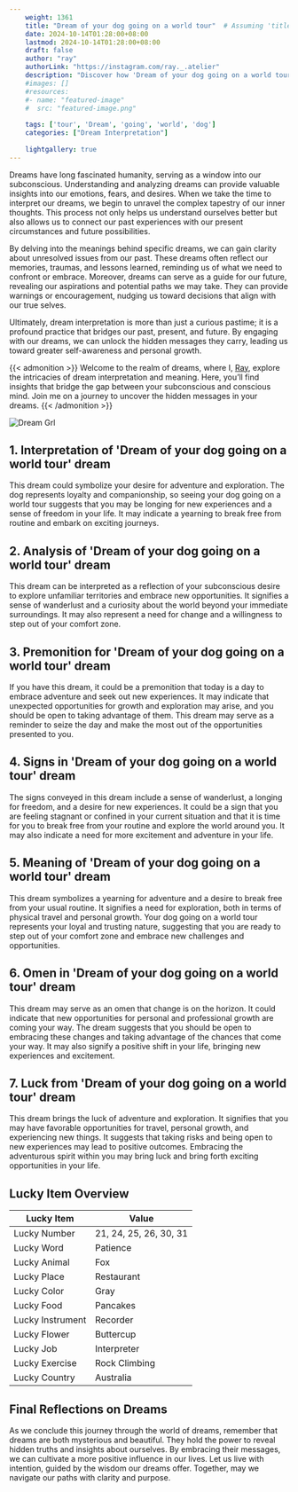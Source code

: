 ```yaml
---
    weight: 1361
    title: "Dream of your dog going on a world tour"  # Assuming 'title' column exists
    date: 2024-10-14T01:28:00+08:00
    lastmod: 2024-10-14T01:28:00+08:00
    draft: false
    author: "ray"
    authorLink: "https://instagram.com/ray._.atelier"
    description: "Discover how 'Dream of your dog going on a world tour' can interpret your future and uncover its significant meanings in your life."
    #images: []
    #resources:
    #- name: "featured-image"
    #  src: "featured-image.png"
    
    tags: ['tour', 'Dream', 'going', 'world', 'dog']
    categories: ["Dream Interpretation"]
    
    lightgallery: true
---
```

    
Dreams have long fascinated humanity, serving as a window into our subconscious. Understanding and analyzing dreams can provide valuable insights into our emotions, fears, and desires. When we take the time to interpret our dreams, we begin to unravel the complex tapestry of our inner thoughts. This process not only helps us understand ourselves better but also allows us to connect our past experiences with our present circumstances and future possibilities.

By delving into the meanings behind specific dreams, we can gain clarity about unresolved issues from our past. These dreams often reflect our memories, traumas, and lessons learned, reminding us of what we need to confront or embrace. Moreover, dreams can serve as a guide for our future, revealing our aspirations and potential paths we may take. They can provide warnings or encouragement, nudging us toward decisions that align with our true selves.

Ultimately, dream interpretation is more than just a curious pastime; it is a profound practice that bridges our past, present, and future. By engaging with our dreams, we can unlock the hidden messages they carry, leading us toward greater self-awareness and personal growth.

{{< admonition >}}
Welcome to the realm of dreams, where I, [Ray](https://instagram.com/ray._.atelier), explore the intricacies of dream interpretation and meaning. Here, you’ll find insights that bridge the gap between your subconscious and conscious mind. Join me on a journey to uncover the hidden messages in your dreams.
{{< /admonition >}}

![Dream Grl](https://cdn.pixabay.com/photo/2017/11/02/03/35/gothic-2910057_1280.jpg "Dream Grl")

## 1. Interpretation of 'Dream of your dog going on a world tour' dream
 This dream could symbolize your desire for adventure and exploration. The dog represents loyalty and companionship, so seeing your dog going on a world tour suggests that you may be longing for new experiences and a sense of freedom in your life. It may indicate a yearning to break free from routine and embark on exciting journeys.

## 2. Analysis of 'Dream of your dog going on a world tour' dream
 This dream can be interpreted as a reflection of your subconscious desire to explore unfamiliar territories and embrace new opportunities. It signifies a sense of wanderlust and a curiosity about the world beyond your immediate surroundings. It may also represent a need for change and a willingness to step out of your comfort zone.

## 3. Premonition for 'Dream of your dog going on a world tour' dream
 If you have this dream, it could be a premonition that today is a day to embrace adventure and seek out new experiences. It may indicate that unexpected opportunities for growth and exploration may arise, and you should be open to taking advantage of them. This dream may serve as a reminder to seize the day and make the most out of the opportunities presented to you.

## 4. Signs in 'Dream of your dog going on a world tour' dream
 The signs conveyed in this dream include a sense of wanderlust, a longing for freedom, and a desire for new experiences. It could be a sign that you are feeling stagnant or confined in your current situation and that it is time for you to break free from your routine and explore the world around you. It may also indicate a need for more excitement and adventure in your life.

## 5. Meaning of 'Dream of your dog going on a world tour' dream
 This dream symbolizes a yearning for adventure and a desire to break free from your usual routine. It signifies a need for exploration, both in terms of physical travel and personal growth. Your dog going on a world tour represents your loyal and trusting nature, suggesting that you are ready to step out of your comfort zone and embrace new challenges and opportunities.

## 6. Omen in 'Dream of your dog going on a world tour' dream
 This dream may serve as an omen that change is on the horizon. It could indicate that new opportunities for personal and professional growth are coming your way. The dream suggests that you should be open to embracing these changes and taking advantage of the chances that come your way. It may also signify a positive shift in your life, bringing new experiences and excitement.

## 7. Luck from 'Dream of your dog going on a world tour' dream
 This dream brings the luck of adventure and exploration. It signifies that you may have favorable opportunities for travel, personal growth, and experiencing new things. It suggests that taking risks and being open to new experiences may lead to positive outcomes. Embracing the adventurous spirit within you may bring luck and bring forth exciting opportunities in your life.

## Lucky Item Overview
| Lucky Item          | Value              |
|---------------|--------------------|
| Lucky Number        | 21, 24, 25, 26, 30, 31  |
| Lucky Word          | Patience |
| Lucky Animal        | Fox |
| Lucky Place         | Restaurant     |
| Lucky Color         | Gray     |
| Lucky Food          | Pancakes      |
| Lucky Instrument    | Recorder |
| Lucky Flower        | Buttercup    |
| Lucky Job           | Interpreter       |
| Lucky Exercise      | Rock Climbing  |
| Lucky Country       | Australia    |


##  Final Reflections on Dreams

As we conclude this journey through the world of dreams, remember that dreams are both mysterious and beautiful. They hold the power to reveal hidden truths and insights about ourselves. By embracing their messages, we can cultivate a more positive influence in our lives. Let us live with intention, guided by the wisdom our dreams offer. Together, may we navigate our paths with clarity and purpose.

